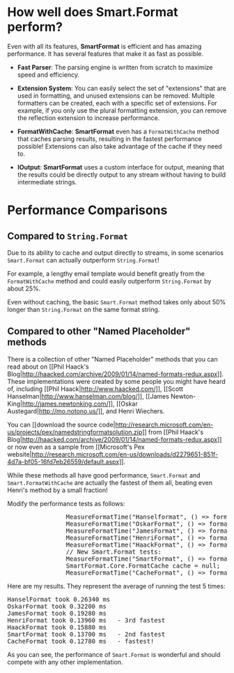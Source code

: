 # How well does Smart.Format perform?

Even with all its features, **SmartFormat** is efficient and has amazing performance.  It has several features that make it as fast as possible.

* **Fast Parser**: The parsing engine is written from scratch to maximize speed and efficiency.

* **Extension System**: You can easily select the set of "extensions" that are used in formatting, and unused extensions can be removed.  Multiple formatters can be created, each with a specific set of extensions.  For example, if you only use the plural formatting extension, you can remove the reflection extension to increase performance.

* **FormatWithCache**: **SmartFormat** even has a `FormatWithCache` method that caches parsing results, resulting in the fastest performance possible!  Extensions can also take advantage of the cache if they need to.

* **IOutput**: **SmartFormat** uses a custom interface for output, meaning that the results could be directly output to any stream without having to build intermediate strings.

# Performance Comparisons

## Compared to `String.Format`

Due to its ability to cache and output directly to streams, in some scenarios `Smart.Format` can actually outperform `String.Format`!  

For example, a lengthy email template would benefit greatly from the `FormatWithCache` method and could easily outperform `String.Format` by about 25%.

Even without caching, the basic `Smart.Format` method takes only about 50% longer than `String.Format` on the same format string.

## Compared to other "Named Placeholder" methods

There is a collection of other "Named Placeholder" methods that you can read about on [[Phil Haack's Blog|http://haacked.com/archive/2009/01/14/named-formats-redux.aspx]].  These implementations were created by some people you might have heard of, including [[Phil Haack|http://www.haacked.com/]], [[Scott Hanselman|http://www.hanselman.com/blog/]], [[James Newton-King|http://james.newtonking.com/]], [[Oskar Austegard|http://mo.notono.us/]], and Henri Wiechers.

You can [[download the source code|http://research.microsoft.com/en-us/projects/pex/namedstringformatsolution.zip]] from [[Phil Haack's Blog|http://haacked.com/archive/2009/01/14/named-formats-redux.aspx]] or now even as a sample from [[Microsoft's Pex website|http://research.microsoft.com/en-us/downloads/d2279651-851f-4d7a-bf05-16fd7eb26559/default.aspx]].

While these methods all have good performance, `Smart.Format` and `Smart.FormatWithCache` are actually the fastest of them all, beating even Henri's method by a small fraction!

Modify the performance tests as follows:
<pre>                MeasureFormatTime("Hanselformat", () => format.HanselFormat(o));
                MeasureFormatTime("OskarFormat", () => format.OskarFormat(o));
                MeasureFormatTime("JamesFormat", () => format.JamesFormat(o));
                MeasureFormatTime("HenriFormat", () => format.HenriFormat(o));
                MeasureFormatTime("HaackFormat", () => format.HaackFormat(o));
                // New Smart.Format tests:
                MeasureFormatTime("SmartFormat", () => format.SmartFormat(o));
                SmartFormat.Core.FormatCache cache = null;
                MeasureFormatTime("CacheFormat", () => format.SmartFormat(ref cache, o));
</pre>

Here are my results.  They represent the average of running the test 5 times:

<pre>HanselFormat took 0.26340 ms
OskarFormat took 0.32200 ms
JamesFormat took 0.19280 ms
HenriFormat took 0.13960 ms   - 3rd fastest
HaackFormat took 0.15880 ms
SmartFormat took 0.13700 ms   - 2nd fastest
CacheFormat took 0.12780 ms   - fastest!
</pre>

As you can see, the performance of `Smart.Format` is wonderful and should compete with any other implementation.